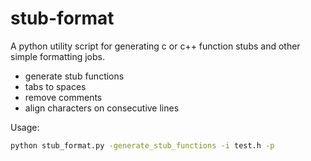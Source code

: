 # stub-format
A python utility script for generating c or c++ function stubs and other simple formatting jobs.

- generate stub functions
- tabs to spaces
- remove comments
- align characters on consecutive lines

Usage:

```bash
python stub_format.py -generate_stub_functions -i test.h -p
```
